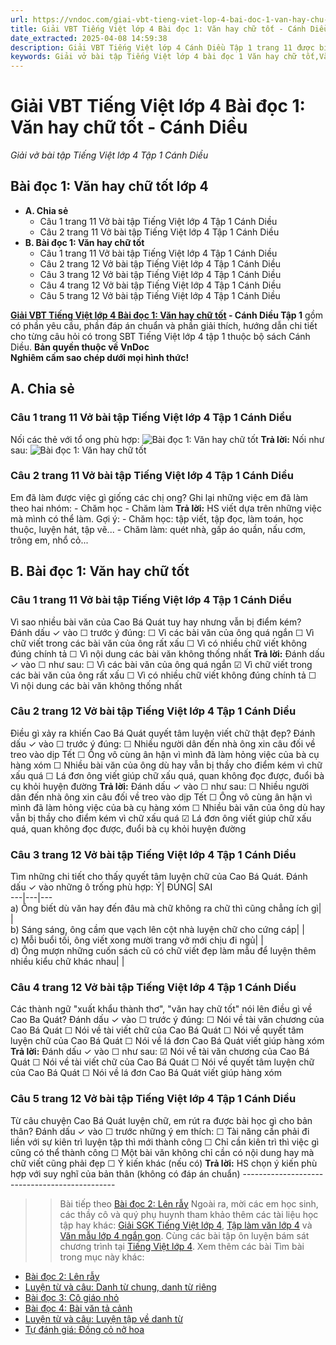 ```yaml
---
url: https://vndoc.com/giai-vbt-tieng-viet-lop-4-bai-doc-1-van-hay-chu-tot-canh-dieu-303365
title: Giải VBT Tiếng Việt lớp 4 Bài đọc 1: Văn hay chữ tốt - Cánh Diều - Giải vở bài tập Tiếng Việt lớp 4 Tập 1 Cánh Diều - VnDoc.com
date_extracted: 2025-04-08 14:59:38
description: Giải VBT Tiếng Việt lớp 4 Cánh Diều Tập 1 trang 11 được biên soạn nhằm giúp các em HS đạt kết quả tốt trong quá trình làm bài tập và học tập môn Tiếng Việt lớp 4.
keywords: Giải vở bài tập Tiếng Việt lớp 4 bài đọc 1 Văn hay chữ tốt,Văn hay chữ tốt lớp 4,Bài đọc 1 Văn hay chữ tốt lớp 4,Tập đọc Văn hay chữ tốt lớp 4,Đọc Văn hay chữ tốt lớp 4,giải bài Văn hay chữ tốt lớp 4,tiếng việt lớp 4 Văn hay chữ tốt,tiếng việt lớp 4,tiếng việt lớp 4 Cánh Diều,vở bài tập tiếng việt lớp 4,sách tiếng việt lớp 4,bài tập tiếng việt lớp 4,giải bài tập tiếng việt lớp 4,tiếng việt lớp 4 tập 1
---
```


# Giải VBT Tiếng Việt lớp 4 Bài đọc 1: Văn hay chữ tốt - Cánh Diều
 _Giải vở bài tập Tiếng Việt lớp 4 Tập 1 Cánh Diều_
## **Bài đọc 1: Văn hay chữ tốt lớp 4**
  * **A. Chia sẻ**
    * Câu 1 trang 11 Vở bài tập Tiếng Việt lớp 4 Tập 1 Cánh Diều
    * Câu 2 trang 11 Vở bài tập Tiếng Việt lớp 4 Tập 1 Cánh Diều
  * **B. Bài đọc 1: Văn hay chữ tốt**
    * Câu 1 trang 11 Vở bài tập Tiếng Việt lớp 4 Tập 1 Cánh Diều
    * Câu 2 trang 12 Vở bài tập Tiếng Việt lớp 4 Tập 1 Cánh Diều
    * Câu 3 trang 12 Vở bài tập Tiếng Việt lớp 4 Tập 1 Cánh Diều
    * Câu 4 trang 12 Vở bài tập Tiếng Việt lớp 4 Tập 1 Cánh Diều
    * Câu 5 trang 12 Vở bài tập Tiếng Việt lớp 4 Tập 1 Cánh Diều

**[Giải VBT Tiếng Việt lớp 4 Bài đọc 1: Văn hay chữ tốt](<https://vndoc.com/giai-vbt-tieng-viet-lop-4-bai-doc-1-van-hay-chu-tot-canh-dieu-303365>) \- Cánh Diều Tập 1** gồm có phần yêu cầu, phần đáp án chuẩn và phần giải thích, hướng dẫn chi tiết cho từng câu hỏi có trong SBT Tiếng Việt lớp 4 tập 1 thuộc bộ sách Cánh Diều.
**Bản quyền thuộc về VnDoc**   
**Nghiêm cấm sao chép dưới mọi hình thức\!**
## **A. Chia sẻ**
### Câu 1 trang 11 Vở bài tập Tiếng Việt lớp 4 Tập 1 Cánh Diều
Nối các thẻ với tổ ong phù hợp:
![Bài đọc 1: Văn hay chữ tốt](https://i.vdoc.vn/data/image/2023/08/18/giai-vbt-tieng-viet-lop-4-bai-doc-1-van-hay-chu-tot-canh-dieu-h1.jpg)
**Trả lời:** Nối như sau:
![Bài đọc 1: Văn hay chữ tốt](https://i.vdoc.vn/data/image/2023/08/18/giai-vbt-tieng-viet-lop-4-bai-doc-1-van-hay-chu-tot-canh-dieu-h2.jpg)
### Câu 2 trang 11 Vở bài tập Tiếng Việt lớp 4 Tập 1 Cánh Diều
Em đã làm được việc gì giống các chị ong? Ghi lại những việc em đã làm theo hai nhóm:
\- Chăm học
\- Chăm làm
**Trả lời:** HS viết dựa trên những việc mà mình có thể làm. Gợi ý:
\- Chăm học: tập viết, tập đọc, làm toán, học thuộc, luyện hát, tập vẽ...
\- Chăm làm: quét nhà, gấp áo quần, nấu cơm, trông em, nhổ cỏ...
## **B. Bài đọc 1: Văn hay chữ tốt**
### Câu 1 trang 11 Vở bài tập Tiếng Việt lớp 4 Tập 1 Cánh Diều
Vì sao nhiều bài văn của Cao Bá Quát tuy hay nhưng vẫn bị điểm kém? Đánh dấu ✓ vào ☐ trước ý đúng:
☐ Vì các bài văn của ông quá ngắn
☐ Vì chữ viết trong các bài văn của ông rất xấu
☐ Vì có nhiều chữ viết không đúng chính tả
☐ Vì nội dung các bài văn không thống nhất
**Trả lời:** Đánh dấu ✓ vào ☐ như sau:
☐ Vì các bài văn của ông quá ngắn
☑ Vì chữ viết trong các bài văn của ông rất xấu
☐ Vì có nhiều chữ viết không đúng chính tả
☐ Vì nội dung các bài văn không thống nhất
### Câu 2 trang 12 Vở bài tập Tiếng Việt lớp 4 Tập 1 Cánh Diều
Điều gì xảy ra khiến Cao Bá Quát quyết tâm luyện viết chữ thật đẹp? Đánh dấu ✓ vào ☐ trước ý đúng:
☐ Nhiều người dân đến nhà ông xin câu đối về treo vào dịp Tết
☐ Ông vô cùng ân hận vì mình đã làm hỏng việc của bà cụ hàng xóm
☐ Nhiều bài văn của ông dù hay vẫn bị thầy cho điểm kém vì chữ xấu quá
☐ Lá đơn ông viết giúp chữ xấu quá, quan không đọc được, đuổi bà cụ khỏi huyện đường
**Trả lời:** Đánh dấu ✓ vào ☐ như sau:
☐ Nhiều người dân đến nhà ông xin câu đối về treo vào dịp Tết
☐ Ông vô cùng ân hận vì mình đã làm hỏng việc của bà cụ hàng xóm
☐ Nhiều bài văn của ông dù hay vẫn bị thầy cho điểm kém vì chữ xấu quá
☑ Lá đơn ông viết giúp chữ xấu quá, quan không đọc được, đuổi bà cụ khỏi huyện đường
### Câu 3 trang 12 Vở bài tập Tiếng Việt lớp 4 Tập 1 Cánh Diều
Tìm những chi tiết cho thấy quyết tâm luyện chữ của Cao Bá Quát. Đánh dấu ✓ vào những ô trống phù hợp:
Ý| ĐÚNG| SAI  
---|---|---  
a\) Ông biết dù văn hay đến đâu mà chữ không ra chữ thì cũng chẳng ích gì| |   
b\) Sáng sáng, ông cầm que vạch lên cột nhà luyện chữ cho cứng cáp| |   
c\) Mỗi buổi tối, ông viết xong mười trang vở mới chịu đi ngủ| |   
d\) Ông mượn những cuốn sách cũ có chữ viết đẹp làm mẫu để luyện thêm nhiều kiểu chữ khác nhau| |   
### Câu 4 trang 12 Vở bài tập Tiếng Việt lớp 4 Tập 1 Cánh Diều
Các thành ngữ "xuất khẩu thành thơ", "văn hay chữ tốt" nói lên điều gì về Cao Ba Quát? Đánh dấu ✓ vào ☐ trước ý đúng:
☐ Nói về tài văn chương của Cao Bá Quát
☐ Nói về tài viết chữ của Cao Bá Quát
☐ Nói về quyết tâm luyện chữ của Cao Bá Quát
☐ Nói về lá đơn Cao Bá Quát viết giúp hàng xóm
**Trả lời:** Đánh dấu ✓ vào ☐ như sau:
☑ Nói về tài văn chương của Cao Bá Quát
☐ Nói về tài viết chữ của Cao Bá Quát
☐ Nói về quyết tâm luyện chữ của Cao Bá Quát
☐ Nói về lá đơn Cao Bá Quát viết giúp hàng xóm
### Câu 5 trang 12 Vở bài tập Tiếng Việt lớp 4 Tập 1 Cánh Diều
Từ câu chuyện Cao Bá Quát luyện chữ, em rút ra được bài học gì cho bản thân? Đánh dấu ✓ vào ☐ trước những ý em thích:
☐ Tài năng cần phải đi liền với sự kiên trì luyện tập thì mới thành công
☐ Chỉ cần kiên trì thì việc gì cũng có thể thành công
☐ Một bài văn không chỉ cần có nội dung hay mà chữ viết cũng phải đẹp
☐ Ý kiến khác \(nếu có\)
**Trả lời:** HS chọn ý kiến phù hợp với suy nghĩ của bản thân \(không có đáp án chuẩn\)
\----------------------------------------------
>> Bài tiếp theo [Bài đọc 2: Lên rẫy](<https://vndoc.com/giai-vbt-tieng-viet-lop-4-bai-doc-2-len-ray-canh-dieu-303369>)
Ngoài ra, mời các em học sinh, các thầy cô và quý phụ huynh tham khảo thêm các tài liệu học tập hay khác: [Giải SGK Tiếng Việt lớp 4](<https://vndoc.com/tieng-viet-lop4>), [Tập làm văn lớp 4](<https://vndoc.com/tap-lam-van-lop4>) và [Văn mẫu lớp 4 ngắn gọn](<https://vndoc.com/van-mieu-ta-lop4>). Cùng các bài tập ôn luyện bám sát chương trình tại [Tiếng Việt lớp 4](<https://vndoc.com/tieng-viet-lop4>).
Xem thêm các bài Tìm bài trong mục này khác:
  * [Bài đọc 2: Lên rẫy](</giai-vbt-tieng-viet-lop-4-bai-doc-2-len-ray-canh-dieu-303369>)
  * [Luyện từ và câu: Danh từ chung, danh từ riêng](</giai-vbt-tieng-viet-lop-4-luyen-tu-va-cau-danh-tu-chung-danh-tu-rieng-canh-dieu-303371>)
  * [Bài đọc 3: Cô giáo nhỏ](</giai-vbt-tieng-viet-lop-4-bai-doc-3-co-giao-nho-canh-dieu-303374>)
  * [Bài đọc 4: Bài văn tả cảnh](</giai-vbt-tieng-viet-lop-4-bai-doc-4-bai-van-ta-canh-canh-dieu-303376>)
  * [Luyện từ và câu: Luyện tập về danh từ](</giai-vbt-tieng-viet-lop-4-luyen-tu-va-cau-luyen-tap-ve-danh-tu-canh-dieu-303382>)
  * [Tự đánh giá: Đồng cỏ nở hoa ](</giai-vbt-tieng-viet-lop-4-tu-danh-gia-dong-co-no-hoa-canh-dieu-303384>)

